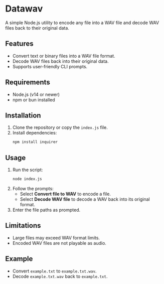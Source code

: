 # Datawav

A simple Node.js utility to encode any file into a WAV file and decode WAV files back to their original data.

## Features
- Convert text or binary files into a WAV file format.
- Decode WAV files back into their original data.
- Supports user-friendly CLI prompts.

## Requirements
- Node.js (v14 or newer)
- npm or bun installed

## Installation
1. Clone the repository or copy the `index.js` file.
2. Install dependencies:
   ```bash
   npm install inquirer
   ```

## Usage
1. Run the script:
   ```bash
   node index.js
   ```
2. Follow the prompts:
   - Select **Convert file to WAV** to encode a file.
   - Select **Decode WAV file** to decode a WAV back into its original format.
3. Enter the file paths as prompted.

## Limitations
- Large files may exceed WAV format limits.
- Encoded WAV files are not playable as audio.

## Example
- Convert `example.txt` to `example.txt.wav`.
- Decode `example.txt.wav` back to `example.txt`.